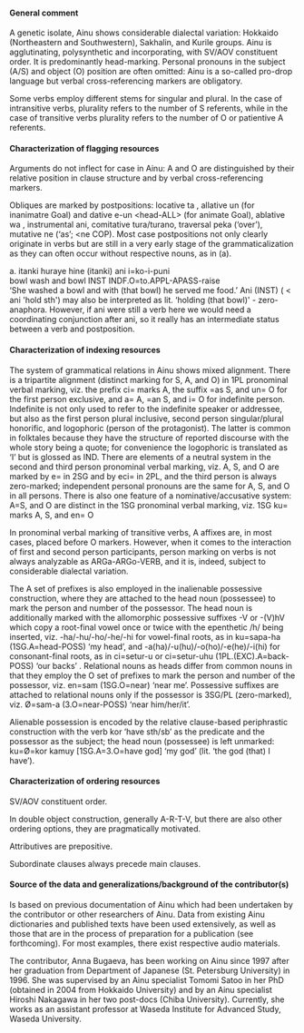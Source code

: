 #### General comment

A genetic isolate, Ainu shows considerable dialectal variation: Hokkaido
(Northeastern and Southwestern), Sakhalin, and Kurile groups. Ainu is
agglutinating, polysynthetic and incorporating, with SV/AOV constituent order.
It is predominantly head-marking. Personal pronouns in the subject (A/S) and
object (O) position are often omitted: Ainu is a so-called pro-drop language but
verbal cross-referencing markers are obligatory.

Some verbs employ different stems for singular and plural. In the case of
intransitive verbs, plurality refers to the number of S referents, while in the
case of transitive verbs plurality refers to the number of O or patientive
A referents.

#### Characterization of flagging resources

Arguments do not inflect for case in Ainu: A and O are distinguished by their
relative position in clause structure and by verbal cross-referencing markers.

Obliques are marked by postpositions: locative ta , allative un (for inanimatre
Goal) and dative e-un &lt;head-ALL> (for animate Goal), ablative wa , instrumental
ani, comitative tura/turano, traversal peka (‘over’), mutative ne (‘as’; &lt;ne
COP). Most case postpositions not only clearly originate in verbs but are still
in a very early stage of the grammaticalization as they can often occur without
respective nouns, as in (a).

a. itanki huraye hine (itanki) ani i=ko-i-puni<br>
bowl wash and bowl INST INDF.O=to.APPL-APASS-raise<br>
‘She washed a bowl and with (that bowl) he served me food.’ Ani (INST) ( < ani 'hold sth') may also be interpreted as lit. ‘holding (that bowl)' - zero-anaphora. However, if ani were still a verb here we would need a coordinating conjunction after ani, so it really has an intermediate status between a verb and postposition.

#### Characterization of indexing resources

The system of grammatical relations in Ainu shows mixed alignment. There is
a tripartite alignment (distinct marking for S, A, and O) in 1PL pronominal
verbal marking, viz. the prefix ci= marks A, the suffix =as S, and un= O for the
first person exclusive, and a= A, =an S, and i= O for indefinite person.
Indefinite is not only used to refer to the indefinite speaker or addressee, but
also as the first person plural inclusive, second person singular/plural
honorific, and logophoric (person of the protagonist). The latter is common in
folktales because they have the structure of reported discourse with the whole
story being a quote; for convenience the logophoric is translated as ‘I’ but is
glossed as IND. There are elements of a neutral system in the second and third
person pronominal verbal marking, viz. A, S, and O are marked by e= in 2SG and
by eci= in 2PL, and the third person is always zero-marked; independent personal
pronouns are the same for A, S, and O in all persons. There is also one feature
of a nominative/accusative system: A=S, and O are distinct in the 1SG pronominal
verbal marking, viz. 1SG ku= marks A, S, and en= O

In pronominal verbal marking of transitive verbs, A affixes are, in most cases,
placed before O markers. However, when it comes to the interaction of first and
second person participants, person marking on verbs is not always analyzable as
ARGa-ARGo-VERB, and it is, indeed, subject to considerable dialectal variation.

The A set of prefixes is also employed in the inalienable possessive
construction, where they are attached to the head noun (possessee) to mark the
person and number of the possessor. The head noun is additionally marked with
the allomorphic possessive suffixes -V or -(V)hV which copy a root-final vowel
once or twice with the epenthetic /h/ being inserted, viz. -ha/-hu/-ho/-he/-hi
for vowel-final roots, as in ku=sapa-ha (1SG.A=head-POSS) ‘my head’, and
-a(ha)/-u(hu)/-o(ho)/-e(he)/-i(hi) for consonant-final roots, as in ci=setur-u
or ci=setur-uhu (1PL.(EXC).A=back-POSS) ‘our backs’ . Relational nouns as heads
differ from common nouns in that they employ the O set of prefixes to mark the
person and number of the possessor, viz. en=sam (1SG.O=near) ‘near me’.
Possessive suffixes are attached to relational nouns only if the possessor is
3SG/PL (zero-marked), viz. Ø=sam-a (3.O=near-POSS) ‘near him/her/it’.

Alienable possession is encoded by the relative clause-based periphrastic
construction with the verb kor ‘have sth/sb’ as the predicate and the possessor
as the subject; the head noun (possessee) is left unmarked: ku=Ø=kor kamuy
[1SG.А=3.O=have god] ‘my god’ (lit. ‘the god (that) I have’).

#### Characterization of ordering resources

SV/AOV constituent order.

In double object construction, generally A-R-T-V, but there are also other ordering options, they are pragmatically motivated.<br>

Attributives are prepositive.

Subordinate clauses always precede main clauses.

#### Source of the data and generalizations/background of the contributor(s)

Is based on previous documentation of Ainu which had been undertaken by the
contributor or other researchers of Ainu. Data from existing Ainu dictionaries
and published texts have been used extensively, as well as those that are in the
process of preparation for a publication (see forthcoming). For most examples,
there exist respective audio materials.

The contributor, Anna Bugaeva, has been working on Ainu since 1997 after her
graduation from Department of Japanese (St. Petersburg University) in 1996. She
was supervised by an Ainu specialist Tomomi Satoo in her PhD (obtained in 2004
from Hokkaido University) and by an Ainu specialist Hiroshi Nakagawa in her two
post-docs (Chiba University). Currently, she works as an assistant professor at
Waseda Institute for Advanced Study, Waseda University.
